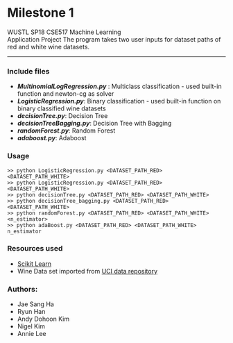 Milestone 1
===========

WUSTL SP18 CSE517 Machine Learning  
Application Project 
The program takes two user inputs for dataset paths of red and white wine datasets. 


---
### Include files
* __*MultinomialLogRegression.py*__ : Multiclass classification - used built-in function and newton-cg as solver
* __*LogisticRegression.py*__: Binary classification - used built-in function on binary classified wine datasets
* __*decisionTree.py*__: Decision Tree
* ***decisionTreeBagging.py***: Decision Tree with Bagging
* __*randomForest.py*__: Random Forest
* __*adaboost.py*__: Adaboost
### Usage      

```
>> python LogisticRegression.py <DATASET_PATH_RED> <DATASET_PATH_WHITE>
>> python LogisticRegression.py <DATASET_PATH_RED> <DATASET_PATH_WHITE>
>> python decisionTree.py <DATASET_PATH_RED> <DATASET_PATH_WHITE>
>> python decisionTree_bagging.py <DATASET_PATH_RED> <DATASET_PATH_WHITE>
>> python randomForest.py <DATASET_PATH_RED> <DATASET_PATH_WHITE> <n_estimator>
>> python adaBoost.py <DATASET_PATH_RED> <DATASET_PATH_WHITE> n_estimator
```

### Resources used
* [Scikit Learn](http://scikit-learn.org/stable/)
* Wine Data set imported from [UCI data repository](http://archive.ics.uci.edu/ml/datasets.html)
### Authors:
* Jae Sang Ha
* Ryun Han
* Andy Dohoon Kim
* Nigel Kim
* Annie Lee
